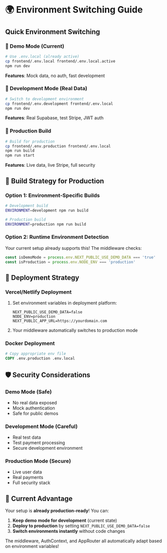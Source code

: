 # 🌍 Environment Switching Guide

## Quick Environment Switching

### 🔧 Demo Mode (Current)
```bash
# Use .env.local (already active)
cp frontend/.env.local frontend/.env.local.active
npm run dev
```
**Features**: Mock data, no auth, fast development

### 🔬 Development Mode (Real Data)
```bash
# Switch to development environment
cp frontend/.env.development frontend/.env.local
npm run dev
```
**Features**: Real Supabase, test Stripe, JWT auth

### 🚀 Production Build
```bash
# Build for production
cp frontend/.env.production frontend/.env.local
npm run build
npm run start
```
**Features**: Live data, live Stripe, full security

## 🎯 Build Strategy for Production

### Option 1: Environment-Specific Builds
```bash
# Development build
ENVIRONMENT=development npm run build

# Production build  
ENVIRONMENT=production npm run build
```

### Option 2: Runtime Environment Detection
Your current setup already supports this! The middleware checks:
```typescript
const isDemoMode = process.env.NEXT_PUBLIC_USE_DEMO_DATA === 'true'
const isProduction = process.env.NODE_ENV === 'production'
```

## 🔄 Deployment Strategy

### Vercel/Netlify Deployment
1. Set environment variables in deployment platform:
   ```
   NEXT_PUBLIC_USE_DEMO_DATA=false
   NODE_ENV=production
   NEXT_PUBLIC_APP_URL=https://yourdomain.com
   ```

2. Your middleware automatically switches to production mode

### Docker Deployment
```dockerfile
# Copy appropriate env file
COPY .env.production .env.local
```

## 🛡️ Security Considerations

### Demo Mode (Safe)
- No real data exposed
- Mock authentication
- Safe for public demos

### Development Mode (Careful)
- Real test data
- Test payment processing
- Secure development environment

### Production Mode (Secure)
- Live user data
- Real payments
- Full security stack

## 🎪 Current Advantage

Your setup is **already production-ready**! You can:

1. **Keep demo mode for development** (current state)
2. **Deploy to production** by setting `NEXT_PUBLIC_USE_DEMO_DATA=false`
3. **Switch environments instantly** without code changes

The middleware, AuthContext, and AppRouter all automatically adapt based on environment variables! 